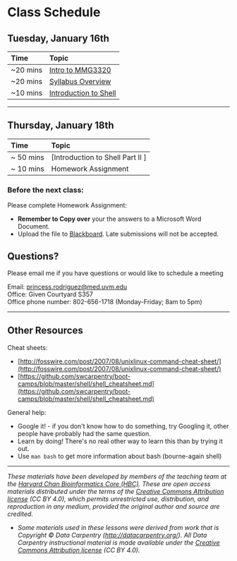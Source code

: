 # Class Schedule 

## Tuesday, January 16th 

| Time |  Topic  | 
|:-----------|:----------|
| ~20 mins |  [Intro to MMG3320](../lectures/Lecture1-MMG3320-Introductionn.pdf) | 
| ~20 mins | [Syllabus Overview](../lectures/MMG232_Syllabus_final.docx)| 
| ~10 mins | [Introduction to Shell](../lessons/01_week1_mmg232.md) | 


***

## Thursday, January 18th 

| Time |  Topic  | 
|:-----------|:----------|
| ~ 50 mins |  [Introduction to Shell Part II ] |
| ~ 10 mins |  Homework Assignment |

### Before the next class:

Please complete Homework Assignment:
+ **Remember to Copy over** your the answers to a Microsoft Word Document. 
+ Upload the file to [Blackboard](https://bb.uvm.edu/). Late submissions will not be accepted. 


## Questions?
Please email me if you have questions or would like to schedule a meeting  

Email: princess.rodriguez@med.uvm.edu  
Office: Given Courtyard S357  
Office phone number: 802-656-1718 (Monday-Friday; 8am to 5pm)

*** 
## Other Resources

Cheat sheets:
* [http://fosswire.com/post/2007/08/unixlinux-command-cheat-sheet/](http://fosswire.com/post/2007/08/unixlinux-command-cheat-sheet/)
* [https://github.com/swcarpentry/boot-camps/blob/master/shell/shell_cheatsheet.md](https://github.com/swcarpentry/boot-camps/blob/master/shell/shell_cheatsheet.md)

General help:
* Google it! - if you don't know how to do something, try Googling it, other people have probably had the same question.
* Learn by doing! There's no real other way to learn this than by trying it out.
* Use `man bash` to get more information about bash (bourne-again shell)

***
*These materials have been developed by members of the teaching team at the [Harvard Chan Bioinformatics Core (HBC)](http://bioinformatics.sph.harvard.edu/). These are open access materials distributed under the terms of the [Creative Commons Attribution license](https://creativecommons.org/licenses/by/4.0/) (CC BY 4.0), which permits unrestricted use, distribution, and reproduction in any medium, provided the original author and source are credited.*

* *Some materials used in these lessons were derived from work that is Copyright © Data Carpentry (http://datacarpentry.org/). 
All Data Carpentry instructional material is made available under the [Creative Commons Attribution license](https://creativecommons.org/licenses/by/4.0/) (CC BY 4.0).*

